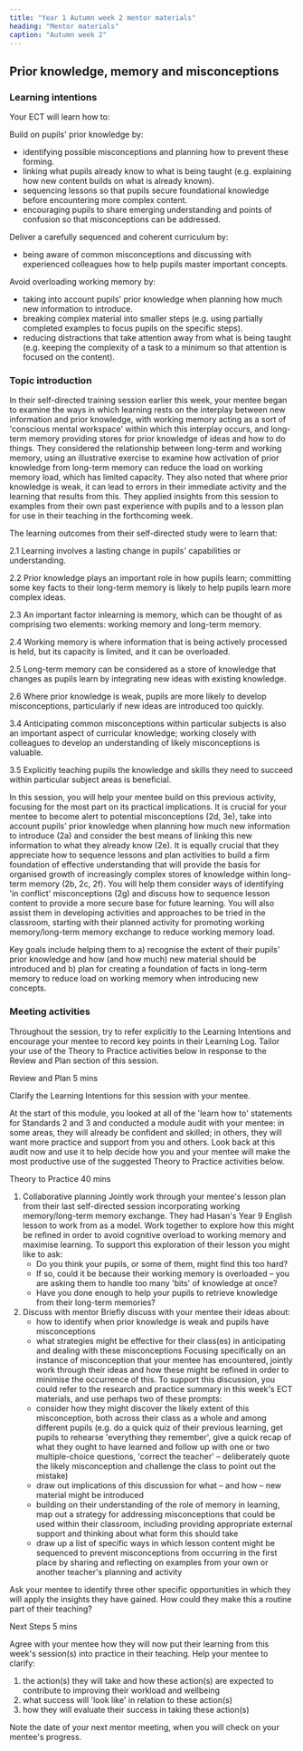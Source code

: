 ```yaml
---
title: "Year 1 Autumn week 2 mentor materials"
heading: "Mentor materials"
caption: "Autumn week 2"
---
```


## Prior knowledge, memory and misconceptions

### Learning intentions

Your ECT will learn how to:

Build on pupils' prior knowledge by:

- identifying possible misconceptions and planning how to prevent these forming.
- linking what pupils already know to what is being taught (e.g. explaining how new content builds on what is already known).
- sequencing lessons so that pupils secure foundational knowledge before encountering more complex content.
- encouraging pupils to share emerging understanding and points of confusion so that misconceptions can be addressed.

Deliver a carefully sequenced and coherent curriculum by:

- being aware of common misconceptions and discussing with experienced colleagues how to help pupils master important concepts.

Avoid overloading working memory by:

- taking into account pupils' prior knowledge when planning how much new information to introduce.
- breaking complex material into smaller steps (e.g. using partially completed examples to focus pupils on the specific steps).
- reducing distractions that take attention away from what is being taught (e.g. keeping the complexity of a task to a minimum so that attention is focused on the content).

### Topic introduction

In their self-directed training session earlier this week, your mentee began to examine the ways in which learning rests on the interplay between new information and prior knowledge, with working memory acting as a sort of 'conscious mental workspace' within which this interplay occurs, and long-term memory providing stores for prior knowledge of ideas and how to do things. They considered the relationship between long-term and working memory, using an illustrative exercise to examine how activation of prior knowledge from long-term memory can reduce the load on working memory load, which has limited capacity. They also noted that where prior knowledge is weak, it can lead to errors in their immediate activity and the learning that results from this. They applied insights from this session to examples from their own past experience with pupils and to a lesson plan for use in their teaching in the forthcoming week.

The learning outcomes from their self-directed study were to learn that:

2.1 Learning involves a lasting change in pupils' capabilities or understanding.

2.2 Prior knowledge plays an important role in how pupils learn; committing some key facts to their long-term memory is likely to help pupils learn more complex ideas.

2.3 An important factor inlearning is memory, which can be thought of as comprising two elements: working memory and long-term memory.

2.4 Working memory is where information that is being actively processed is held, but its capacity is limited, and it can be overloaded.

2.5 Long-term memory can be considered as a store of knowledge that changes as pupils learn by integrating new ideas with existing knowledge.

2.6 Where prior knowledge is weak, pupils are more likely to develop misconceptions, particularly if new ideas are introduced too quickly.

3.4 Anticipating common misconceptions within particular subjects is also an important aspect of curricular knowledge; working closely with colleagues to develop an understanding of likely misconceptions is valuable.

3.5 Explicitly teaching pupils the knowledge and skills they need to succeed within particular subject areas is beneficial.

In this session, you will help your mentee build on this previous activity, focusing for the most part on its practical implications. It is crucial for your mentee to become alert to potential misconceptions (2d, 3e), take into account pupils' prior knowledge when planning how much new information to introduce (2a) and consider the best means of linking this new information to what they already know (2e). It is equally crucial that they appreciate how to sequence lessons and plan activities to build a firm foundation of effective understanding that will provide the basis for organised growth of increasingly complex stores of knowledge within long-term memory (2b, 2c, 2f). You will help them consider ways of identifying 'in conflict' misconceptions (2g) and discuss how to sequence lesson content to provide a more secure base for future learning. You will also assist them in developing activities and approaches to be tried in the classroom, starting with their planned activity for promoting working memory/long-term memory exchange to reduce working memory load.

Key goals include helping them to a) recognise the extent of their pupils' prior knowledge and how (and how much) new material should be introduced and b) plan for creating a foundation of facts in long-term memory to reduce load on working memory when introducing new concepts.

### Meeting activities

Throughout the session, try to refer explicitly to the Learning Intentions and encourage your mentee to record key points in their Learning Log. Tailor your use of the Theory to Practice activities below in response to the Review and Plan section of this session.

Review and Plan 5 mins

Clarify the Learning Intentions for this session with your mentee.

At the start of this module, you looked at all of the 'learn how to' statements for Standards 2 and 3 and conducted a module audit with your mentee: in some areas, they will already be confident and skilled; in others, they will want more practice and support from you and others. Look back at this audit now and use it to help decide how you and your mentee will make the most productive use of the suggested Theory to Practice activities below.

Theory to Practice 40 mins

1. Collaborative planning
   Jointly work through your mentee's lesson plan from their last self-directed session incorporating working memory/long-term memory exchange. They had Hasan's Year 9 English lesson to work from as a model. Work together to explore how this might be refined in order to avoid cognitive overload to working memory and maximise learning.
   To support this exploration of their lesson you might like to ask:
   - Do you think your pupils, or some of them, might find this too hard?
   - If so, could it be because their working memory is overloaded – you are asking them to handle too many 'bits' of knowledge at once?
   - Have you done enough to help your pupils to retrieve knowledge from their long-term memories?
2. Discuss with mentor
   Briefly discuss with your mentee their ideas about:
   - how to identify when prior knowledge is weak and pupils have misconceptions
   - what strategies might be effective for their class(es) in anticipating and dealing with these misconceptions
   Focusing specifically on an instance of misconception that your mentee has encountered, jointly work through their ideas and how these might be refined in order to minimise the occurrence of this.
   To support this discussion, you could refer to the research and practice summary in this week's ECT materials, and use perhaps two of these prompts:
   - consider how they might discover the likely extent of this misconception, both across their class as a whole and among different pupils (e.g. do a quick quiz of their previous learning, get pupils to rehearse 'everything they remember', give a quick recap of what they ought to have learned and follow up with one or two multiple-choice questions, 'correct the teacher' – deliberately quote the likely misconception and challenge the class to point out the mistake)
   - draw out implications of this discussion for what – and how – new material might be introduced
   - building on their understanding of the role of memory in learning, map out a strategy for addressing misconceptions that could be used within their classroom, including providing appropriate external support and thinking about what form this should take
   - draw up a list of specific ways in which lesson content might be sequenced to prevent misconceptions from occurring in the first place by sharing and reflecting on examples from your own or another teacher's planning and activity

Ask your mentee to identify three other specific opportunities in which they will apply the insights they have gained. How could they make this a routine part of their teaching?

Next Steps 5 mins

Agree with your mentee how they will now put their learning from this week's session(s) into practice in their teaching. Help your mentee to clarify:

1. the action(s) they will take and how these action(s) are expected to contribute to improving their workload and wellbeing
2. what success will 'look like' in relation to these action(s)
3. how they will evaluate their success in taking these action(s)

Note the date of your next mentor meeting, when you will check on your mentee's progress.
